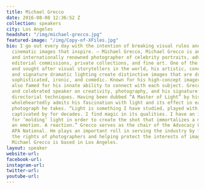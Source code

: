 ```yaml
---
title: Michael Grecco
date: 2016-08-08 12:36:52 Z
collection: speakers
city: Los Angeles
headshot: "/img/michael-grecco.jpg"
featured-image: "/img/Copy-of-XFiles.jpg"
bio: I go out every day with the intention of breaking visual rules and creating evocative,
  cinematic images that inspire. – Michael Grecco, Michael Grecco is an award winning
  and internationally renowned photographer of celebrity portraits, advertising and
  editorial commissions, private collections, and fine art. One of the most respected
  and sought after visual storytellers in the world, his artistic, conceptual vision
  and signature dramatic lighting create distinctive images that are dramatic, evocative,
  sophisticated, ironic, and comedic. Known for his high-concept imagery, Grecco is
  also famed for his innate ability to connect with each subject. Grecco is an expert
  and celebrated speaker on creativity, photography, and his signature lighting and
  directorial techniques. Having been dubbed “A Master of Light” by his peers, Grecco
  wholeheartedly admits his fascination with light and its effect in each and every
  photograph he takes. “Light is something I have studied, played with, and have been
  captivated by for decades. I find magic in its qualities. I have an immense passion
  for ‘molding’ light in order to create the shot that immortalizes a moment and induces
  an emotion. A reaction.” Grecco serves as the chair of the Advocacy Committee for
  APA National. He plays an important roll in serving the industry by fighting for
  the rights of photographers and helping protect the interests of image creators.
  Michael Grecco is based in Los Angeles.
layout: speaker
website-url:
facebook-url:
instagram-url:
twitter-url:
youtube-url:
---
```

